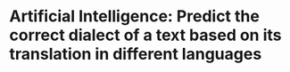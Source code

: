 # Artificial Intelligence: Predict the correct dialect of a text based on its translation in different languages
